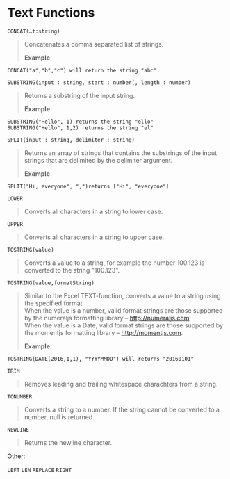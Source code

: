 
# Text Functions

``CONCAT(…t:string)``
>Concatenates a comma separated list of strings. 
>
>**Example**
```
CONCAT("a","b","c") will return the string "abc"
```

``SUBSTRING(input : string, start : number[, length : number)``
>Returns a substring of the input string. 
>
>**Example**
```
SUBSTRING("Hello", 1) returns the string "ello"  
SUBSTRING("Hello", 1,2) returns the string "el"
```

``SPLIT(input : string, delimiter : string)``
>Returns an array of strings that contains the substrings of the input strings that are delimited by the delimiter argument. 
>
>**Example**
```
SPLIT("Hi, everyone", ",")returns ["Hi", "everyone"]
```

``LOWER``
>Converts all characters in a string to lower case.

``UPPER``

>Converts all characters in a string to upper case.    

``TOSTRING(value)``

>Converts a value to a string, for example the number 100.123 is converted to the string "100.123".

``TOSTRING(value,formatString)``

>Similar to the Excel TEXT-function, converts a value to a string using the specified format.  
When the value is a number, valid format strings are those supported by the numeraljs formatting library – http://numeraljs.com.  
When the value is a Date, valid format strings are those supported by the momentjs formatting library – http://momentjs.com.
>
>**Example** 
>
```
TOSTRING(DATE(2016,1,1), "YYYYMMDD") will returns "20160101"
```

``TRIM``

>Removes leading and trailing whitespace charachters from a string.


``TONUMBER``

>Converts a string to a number. If the string cannot be converted to a number, null is returned.

``NEWLINE``

>Returns the newline character.

Other: 

``LEFT``
``LEN`` 
``REPLACE`` 
``RIGHT``  